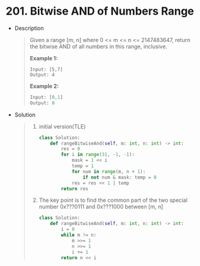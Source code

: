 # 201. Bitwise AND of Numbers Range

- Description

  > Given a range [m, n] where 0 <= m <= n <= 2147483647, return the bitwise AND of all numbers in this range, inclusive.
  >
  > **Example 1:**
  >
  > ```
  > Input: [5,7]
  > Output: 4
  > ```
  >
  > **Example 2:**
  >
  > ```python
  > Input: [0,1]
  > Output: 0
  > ```

- Solution

  > 1. initial version(TLE)
  >
  >    ```python
  >    class Solution:
  >        def rangeBitwiseAnd(self, m: int, n: int) -> int:
  >            res = 0
  >            for i in range(31, -1, -1):
  >                mask = 1 << i
  >                temp = 1
  >                for num in range(m, n + 1):
  >                    if not num & mask: temp = 0
  >                res = res << 1 | temp
  >            return res
  >    ```
  >
  > 2. The key point is to find the common part of the two special number 0x???0111 and 0x???1000 between [m, n]
  >
  >    ```python
  >    class Solution:
  >        def rangeBitwiseAnd(self, m: int, n: int) -> int:
  >            i = 0
  >            while m != n:
  >                m >>= 1
  >                n >>= 1
  >                i += 1
  >            return n << i
  >    ```

  